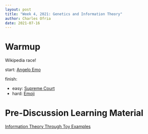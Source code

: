 ```yaml
---
layout: post
title: "Week 4, 2021: Genetics and Information Theory"
author: Charles Ofria
date: 2021-07-16
---
```


# Warmup

Wikipedia race!

start: [Angelo Emo](https://en.wikipedia.org/wiki/Angelo_Emo)

finish:
* easy: [Supreme Court](https://en.wikipedia.org/wiki/Supreme_Court_of_the_United_States)
* hard: [Emoji](https://en.wikipedia.org/wiki/Emoji)

# Pre-Discussion Learning Material

[Information Theory Through Toy Examples](https://mmore500.com/resources/october_26_2017.pdf)
